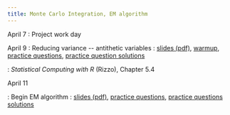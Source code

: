 ```yaml
---
title: Monte Carlo Integration, EM algorithm
---
```


April 7
: Project work day
  
April 9
: Reducing variance -- antithetic variables
  : [slides (pdf)](https://sta379-s25.github.io/slides/lecture_28.pdf),  [warmup](https://sta379-s25.github.io/practice_questions/pq_28_warmup.html),  [practice questions](https://sta379-s25.github.io/practice_questions/pq_28.html), [practice question solutions](https://sta379-s25.github.io/practice_questions/pq_28_solutions.html)

: *Statistical Computing with R* (Rizzo), Chapter 5.4

April 11

: Begin EM algorithm
  : [slides (pdf)](https://sta379-s25.github.io/slides/lecture_29.pdf), [practice questions](https://sta379-s25.github.io/practice_questions/pq_29.html), [practice questions solutions](https://sta379-s25.github.io/practice_questions/pq_29_solutions.html)
